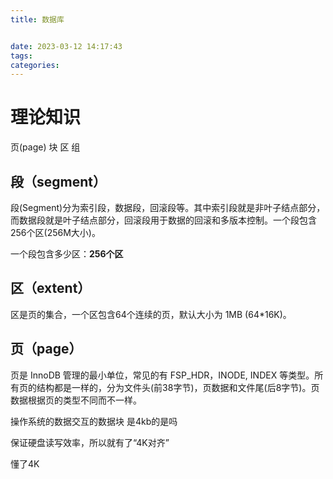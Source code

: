 ```yaml
---
title: 数据库


date: 2023-03-12 14:17:43
tags:
categories:
---
```


# 理论知识

页(page) 块 区 组

## **段（segment）**

 段(Segment)分为索引段，数据段，回滚段等。其中索引段就是非叶子结点部分，而数据段就是叶子结点部分，回滚段用于数据的回滚和多版本控制。一个段包含256个区(256M大小)。

 一个段包含多少区：**256个区**

## **区（extent）**

 区是页的集合，一个区包含64个连续的页，默认大小为 1MB (64*16K)。

## **页（page）**

 页是 InnoDB 管理的最小单位，常见的有 FSP_HDR，INODE, INDEX 等类型。所有页的结构都是一样的，分为文件头(前38字节)，页数据和文件尾(后8字节)。页数据根据页的类型不同而不一样。

操作系统的数据交互的数据块 是4kb的是吗

保证硬盘读写效率，所以就有了“4K对齐”

懂了4K